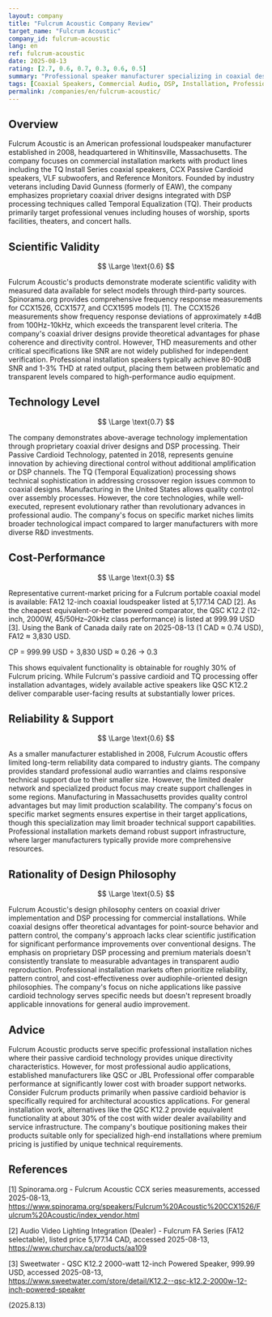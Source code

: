```yaml
---
layout: company
title: "Fulcrum Acoustic Company Review"
target_name: "Fulcrum Acoustic"
company_id: fulcrum-acoustic
lang: en
ref: fulcrum-acoustic
date: 2025-08-13
rating: [2.7, 0.6, 0.7, 0.3, 0.6, 0.5]
summary: "Professional speaker manufacturer specializing in coaxial designs with proprietary DSP processing, primarily serving commercial installation markets."
tags: [Coaxial Speakers, Commercial Audio, DSP, Installation, Professional]
permalink: /companies/en/fulcrum-acoustic/
---
```

## Overview

Fulcrum Acoustic is an American professional loudspeaker manufacturer established in 2008, headquartered in Whitinsville, Massachusetts. The company focuses on commercial installation markets with product lines including the TQ Install Series coaxial speakers, CCX Passive Cardioid speakers, VLF subwoofers, and Reference Monitors. Founded by industry veterans including David Gunness (formerly of EAW), the company emphasizes proprietary coaxial driver designs integrated with DSP processing techniques called Temporal Equalization (TQ). Their products primarily target professional venues including houses of worship, sports facilities, theaters, and concert halls.

## Scientific Validity

$$ \Large \text{0.6} $$

Fulcrum Acoustic's products demonstrate moderate scientific validity with measured data available for select models through third-party sources. Spinorama.org provides comprehensive frequency response measurements for CCX1526, CCX1577, and CCX1595 models [1]. The CCX1526 measurements show frequency response deviations of approximately ±4dB from 100Hz-10kHz, which exceeds the transparent level criteria. The company's coaxial driver designs provide theoretical advantages for phase coherence and directivity control. However, THD measurements and other critical specifications like SNR are not widely published for independent verification. Professional installation speakers typically achieve 80-90dB SNR and 1-3% THD at rated output, placing them between problematic and transparent levels compared to high-performance audio equipment.

## Technology Level

$$ \Large \text{0.7} $$

The company demonstrates above-average technology implementation through proprietary coaxial driver designs and DSP processing. Their Passive Cardioid Technology, patented in 2018, represents genuine innovation by achieving directional control without additional amplification or DSP channels. The TQ (Temporal Equalization) processing shows technical sophistication in addressing crossover region issues common to coaxial designs. Manufacturing in the United States allows quality control over assembly processes. However, the core technologies, while well-executed, represent evolutionary rather than revolutionary advances in professional audio. The company's focus on specific market niches limits broader technological impact compared to larger manufacturers with more diverse R&D investments.

## Cost-Performance

$$ \Large \text{0.3} $$

Representative current-market pricing for a Fulcrum portable coaxial model is available: FA12 12-inch coaxial loudspeaker listed at 5,177.14 CAD [2]. As the cheapest equivalent-or-better powered comparator, the QSC K12.2 (12-inch, 2000W, 45/50Hz–20kHz class performance) is listed at 999.99 USD [3]. Using the Bank of Canada daily rate on 2025-08-13 (1 CAD ≈ 0.74 USD), FA12 ≈ 3,830 USD. 

CP = 999.99 USD ÷ 3,830 USD ≈ 0.26 → 0.3

This shows equivalent functionality is obtainable for roughly 30% of Fulcrum pricing. While Fulcrum's passive cardioid and TQ processing offer installation advantages, widely available active speakers like QSC K12.2 deliver comparable user-facing results at substantially lower prices.

## Reliability & Support

$$ \Large \text{0.6} $$

As a smaller manufacturer established in 2008, Fulcrum Acoustic offers limited long-term reliability data compared to industry giants. The company provides standard professional audio warranties and claims responsive technical support due to their smaller size. However, the limited dealer network and specialized product focus may create support challenges in some regions. Manufacturing in Massachusetts provides quality control advantages but may limit production scalability. The company's focus on specific market segments ensures expertise in their target applications, though this specialization may limit broader technical support capabilities. Professional installation markets demand robust support infrastructure, where larger manufacturers typically provide more comprehensive resources.

## Rationality of Design Philosophy

$$ \Large \text{0.5} $$

Fulcrum Acoustic's design philosophy centers on coaxial driver implementation and DSP processing for commercial installations. While coaxial designs offer theoretical advantages for point-source behavior and pattern control, the company's approach lacks clear scientific justification for significant performance improvements over conventional designs. The emphasis on proprietary DSP processing and premium materials doesn't consistently translate to measurable advantages in transparent audio reproduction. Professional installation markets often prioritize reliability, pattern control, and cost-effectiveness over audiophile-oriented design philosophies. The company's focus on niche applications like passive cardioid technology serves specific needs but doesn't represent broadly applicable innovations for general audio improvement.

## Advice

Fulcrum Acoustic products serve specific professional installation niches where their passive cardioid technology provides unique directivity characteristics. However, for most professional audio applications, established manufacturers like QSC or JBL Professional offer comparable performance at significantly lower cost with broader support networks. Consider Fulcrum products primarily when passive cardioid behavior is specifically required for architectural acoustics applications. For general installation work, alternatives like the QSC K12.2 provide equivalent functionality at about 30% of the cost with wider dealer availability and service infrastructure. The company's boutique positioning makes their products suitable only for specialized high-end installations where premium pricing is justified by unique technical requirements.

## References

[1] Spinorama.org - Fulcrum Acoustic CCX series measurements, accessed 2025-08-13, https://www.spinorama.org/speakers/Fulcrum%20Acoustic%20CCX1526/Fulcrum%20Acoustic/index_vendor.html

[2] Audio Video Lighting Integration (Dealer) - Fulcrum FA Series (FA12 selectable), listed price 5,177.14 CAD, accessed 2025-08-13, https://www.churchav.ca/products/aa109

[3] Sweetwater - QSC K12.2 2000-watt 12-inch Powered Speaker, 999.99 USD, accessed 2025-08-13, https://www.sweetwater.com/store/detail/K12.2--qsc-k12.2-2000w-12-inch-powered-speaker

(2025.8.13)